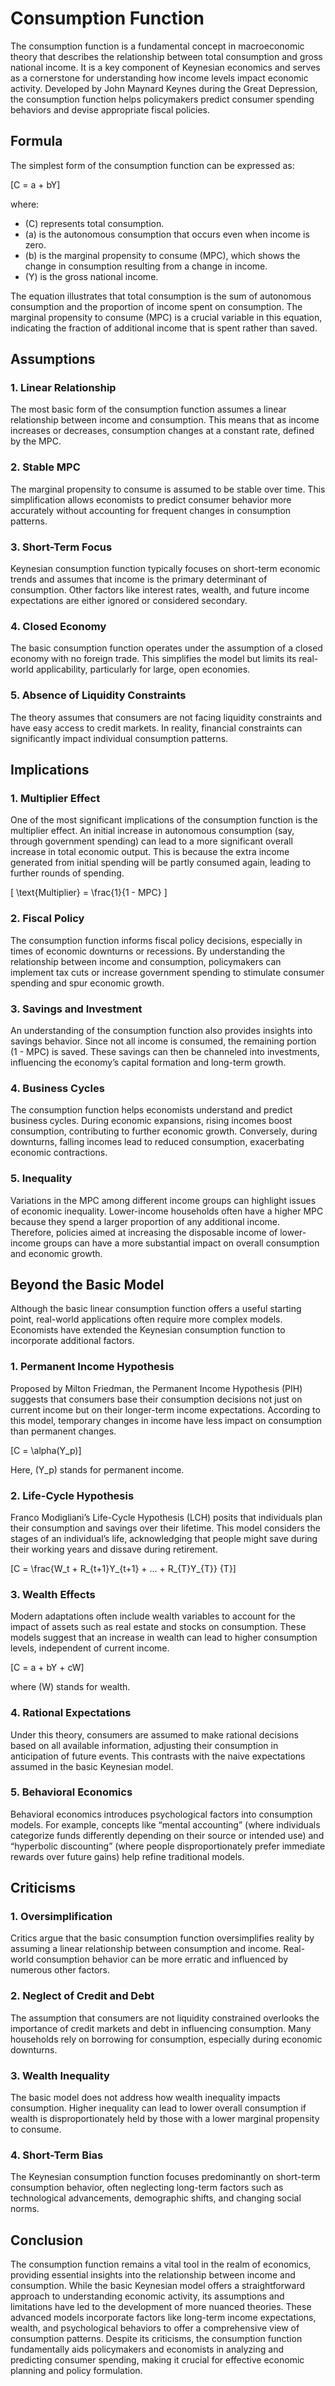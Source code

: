 # Consumption Function

The consumption function is a fundamental concept in macroeconomic theory that describes the relationship between total consumption and gross national income. It is a key component of Keynesian economics and serves as a cornerstone for understanding how income levels impact economic activity. Developed by John Maynard Keynes during the Great Depression, the consumption function helps policymakers predict consumer spending behaviors and devise appropriate fiscal policies.

## Formula

The simplest form of the consumption function can be expressed as:

\[C = a + bY\]

where:

- \(C\) represents total consumption.
- \(a\) is the autonomous consumption that occurs even when income is zero.
- \(b\) is the marginal propensity to consume (MPC), which shows the change in consumption resulting from a change in income.
- \(Y\) is the gross national income.

The equation illustrates that total consumption is the sum of autonomous consumption and the proportion of income spent on consumption. The marginal propensity to consume (MPC) is a crucial variable in this equation, indicating the fraction of additional income that is spent rather than saved.

## Assumptions

### 1. **Linear Relationship**

The most basic form of the consumption function assumes a linear relationship between income and consumption. This means that as income increases or decreases, consumption changes at a constant rate, defined by the MPC.

### 2. **Stable MPC**

The marginal propensity to consume is assumed to be stable over time. This simplification allows economists to predict consumer behavior more accurately without accounting for frequent changes in consumption patterns.

### 3. **Short-Term Focus**

Keynesian consumption function typically focuses on short-term economic trends and assumes that income is the primary determinant of consumption. Other factors like interest rates, wealth, and future income expectations are either ignored or considered secondary.

### 4. **Closed Economy**

The basic consumption function operates under the assumption of a closed economy with no foreign trade. This simplifies the model but limits its real-world applicability, particularly for large, open economies.

### 5. **Absence of Liquidity Constraints**

The theory assumes that consumers are not facing liquidity constraints and have easy access to credit markets. In reality, financial constraints can significantly impact individual consumption patterns.

## Implications

### 1. **Multiplier Effect**

One of the most significant implications of the consumption function is the multiplier effect. An initial increase in autonomous consumption (say, through government spending) can lead to a more significant overall increase in total economic output. This is because the extra income generated from initial spending will be partly consumed again, leading to further rounds of spending.

\[ \text{Multiplier} = \frac{1}{1 - MPC} \]

### 2. **Fiscal Policy**

The consumption function informs fiscal policy decisions, especially in times of economic downturns or recessions. By understanding the relationship between income and consumption, policymakers can implement tax cuts or increase government spending to stimulate consumer spending and spur economic growth.

### 3. **Savings and Investment**

An understanding of the consumption function also provides insights into savings behavior. Since not all income is consumed, the remaining portion (1 - MPC) is saved. These savings can then be channeled into investments, influencing the economy’s capital formation and long-term growth.

### 4. **Business Cycles**

The consumption function helps economists understand and predict business cycles. During economic expansions, rising incomes boost consumption, contributing to further economic growth. Conversely, during downturns, falling incomes lead to reduced consumption, exacerbating economic contractions.

### 5. **Inequality**

Variations in the MPC among different income groups can highlight issues of economic inequality. Lower-income households often have a higher MPC because they spend a larger proportion of any additional income. Therefore, policies aimed at increasing the disposable income of lower-income groups can have a more substantial impact on overall consumption and economic growth.

## Beyond the Basic Model

Although the basic linear consumption function offers a useful starting point, real-world applications often require more complex models. Economists have extended the Keynesian consumption function to incorporate additional factors.

### 1. **Permanent Income Hypothesis**

Proposed by Milton Friedman, the Permanent Income Hypothesis (PIH) suggests that consumers base their consumption decisions not just on current income but on their longer-term income expectations. According to this model, temporary changes in income have less impact on consumption than permanent changes. 

\[C = \alpha(Y_p)\]

Here, \(Y_p\) stands for permanent income.

### 2. **Life-Cycle Hypothesis**

Franco Modigliani’s Life-Cycle Hypothesis (LCH) posits that individuals plan their consumption and savings over their lifetime. This model considers the stages of an individual’s life, acknowledging that people might save during their working years and dissave during retirement.

\[C = \frac{W_t + R_{t+1}Y_{t+1} + ... + R_{T}Y_{T}} {T}\]

### 3. **Wealth Effects**

Modern adaptations often include wealth variables to account for the impact of assets such as real estate and stocks on consumption. These models suggest that an increase in wealth can lead to higher consumption levels, independent of current income.

\[C = a + bY + cW\]

where \(W\) stands for wealth.

### 4. **Rational Expectations**

Under this theory, consumers are assumed to make rational decisions based on all available information, adjusting their consumption in anticipation of future events. This contrasts with the naive expectations assumed in the basic Keynesian model.

### 5. **Behavioral Economics**

Behavioral economics introduces psychological factors into consumption models. For example, concepts like “mental accounting” (where individuals categorize funds differently depending on their source or intended use) and “hyperbolic discounting” (where people disproportionately prefer immediate rewards over future gains) help refine traditional models.

## Criticisms

### 1. **Oversimplification**

Critics argue that the basic consumption function oversimplifies reality by assuming a linear relationship between consumption and income. Real-world consumption behavior can be more erratic and influenced by numerous other factors.

### 2. **Neglect of Credit and Debt**

The assumption that consumers are not liquidity constrained overlooks the importance of credit markets and debt in influencing consumption. Many households rely on borrowing for consumption, especially during economic downturns.

### 3. **Wealth Inequality**

The basic model does not address how wealth inequality impacts consumption. Higher inequality can lead to lower overall consumption if wealth is disproportionately held by those with a lower marginal propensity to consume.

### 4. **Short-Term Bias**

The Keynesian consumption function focuses predominantly on short-term consumption behavior, often neglecting long-term factors such as technological advancements, demographic shifts, and changing social norms.

## Conclusion

The consumption function remains a vital tool in the realm of economics, providing essential insights into the relationship between income and consumption. While the basic Keynesian model offers a straightforward approach to understanding economic activity, its assumptions and limitations have led to the development of more nuanced theories. These advanced models incorporate factors like long-term income expectations, wealth, and psychological behaviors to offer a comprehensive view of consumption patterns. Despite its criticisms, the consumption function fundamentally aids policymakers and economists in analyzing and predicting consumer spending, making it crucial for effective economic planning and policy formulation.